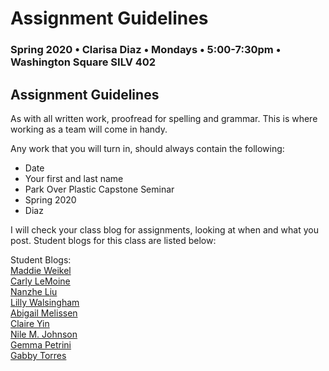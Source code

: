 # Assignment Guidelines

### Spring 2020 • Clarisa Diaz • Mondays • 5:00-7:30pm • Washington Square SILV 402

## Assignment Guidelines

As with all written work, proofread for spelling and grammar. This is where working as a team will come in handy.

Any work that you will turn in, should always contain the following:

* Date
* Your first and last name
* Park Over Plastic Capstone Seminar
* Spring 2020
* Diaz



I will check your class blog for assignments, looking at when and what you post. Student blogs for this class are listed below:


Student Blogs:
<br>
<a href="https://maddieweikel.tumblr.com/">Maddie Weikel</a><br>
<a href="https://parkoverplastic-cl.tumblr.com/">Carly LeMoine</a><br>
<a href="https://medium.com/@nl1599/c3980dfbcb12">Nanzhe Liu</a><br>
<a href="https://thecleanerwrasse.tumblr.com/">Lilly Walsingham</a><br>
<a href="https://escapstoneblog2020.tumblr.com/">Abigail Melissen</a><br>
<a href="https://cty233.tumblr.com/">Claire Yin</a><br>
<a href="https://parkyourgrassovermyplasticass.tumblr.com/">Nile M. Johnson</a><br>
<a href="https://gemmapetriniparkoverplastic.tumblr.com/">Gemma Petrini</a><br>
<a href="https://plastic-problem-capstone.tumblr.com/">Gabby Torres</a><br>






